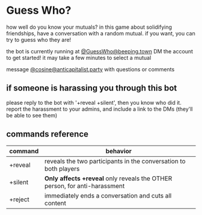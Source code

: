 Guess Who?
==========

how well do you know your mutuals? in this game about solidifying friendships,
have a conversation with a random mutual. if you want, you can try to guess who
they are!

the bot is currently running at
[@GuessWho@beeping.town](https://beeping.town/users/GuessWho) DM the account to
get started! it may take a few minutes to select a mutual

message [@cosine@anticapitalist.party](https://anticapitalist.party/@cosine)
with questions or comments

if someone is harassing you through this bot
--------------------------------------------

please reply to the bot with '+reveal +silent', then you know who did it. report
the harassment to your admins, and include a link to the DMs (they'll be able to
see them)

commands reference
------------------

| command | behavior |
| ------- | -------- |
| +reveal | reveals the two participants in the conversation to both players   |
| +silent | **Only affects +reveal** only reveals the OTHER person, for anti-harassment |
| +reject | immediately ends a conversation and cuts all content |

